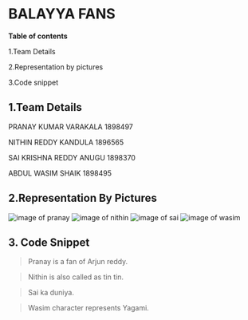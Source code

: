 # BALAYYA FANS

**Table of contents** 

1.Team Details

2.Representation by pictures

3.Code snippet

## 1.Team Details

PRANAY KUMAR VARAKALA 1898497

NITHIN REDDY KANDULA 1896565 

SAI KRISHNA REDDY ANUGU 1898370

ABDUL WASIM SHAIK 1898495

## 2.Representation By Pictures

![image of pranay](https://scontent-ort2-1.cdninstagram.com/vp/0fdc7103d484e4d61e5de2ab8c27eaac/5D0DE324/t51.2885-15/sh0.08/e35/s640x640/54213695_2210212399233027_2980186793002560163_n.jpg?_nc_ht=scontent-ort2-1.cdninstagram.com)
![image of nithin](https://i.pinimg.com/originals/51/c7/cb/51c7cb4baf9a65f310491db94133cbe6.jpg)
![image of sai](https://images.news18.com/ibnlive/uploads/761x506/jpg/2018/02/suresh-raina.jpg)
 ![image of wasim](https://fsmedia.imgix.net/88/b5/a6/01/774b/4a5f/a717/81321915d34f/now-thats-a-handy-dandy-notebook.jpeg?rect=0%2C0%2C1200%2C600&auto=format%2Ccompress&dpr=2&w=650)

## 3. Code Snippet

>Pranay is a fan of Arjun reddy. 

>Nithin is also called as tin tin.

>Sai ka duniya. 

>Wasim character represents Yagami.
